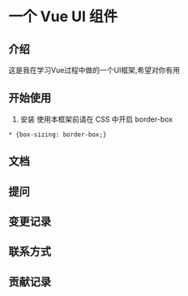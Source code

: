 # 一个 Vue UI 组件

## 介绍

这是我在学习Vue过程中做的一个UI框架,希望对你有用

## 开始使用

1. 安装
   使用本框架前请在 CSS 中开启 border-box

```
* {box-sizing: border-box;}
```

## 文档

## 提问

## 变更记录

## 联系方式

## 贡献记录

